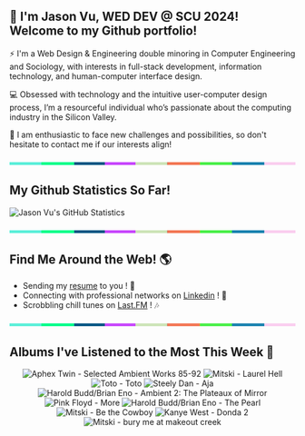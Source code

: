 ## 👋 I'm Jason Vu, WED DEV @ SCU 2024! Welcome to my Github portfolio! 

⚡ I'm a Web Design & Engineering double minoring in Computer Engineering and Sociology, with interests in full-stack development, information technology, and human-computer interface design.

💻 Obsessed with technology and the intuitive user-computer design process, I’m a resourceful individual who’s passionate about the computing industry in the Silicon Valley.

🤝 I am enthusiastic to face new challenges and possibilities, so don't hesitate to contact me if our interests align!

<img src="./.github/workflows/banner_strip.png" width="100%" height="5px">

## My Github Statistics So Far!
![Jason Vu's GitHub Statistics](https://github-readme-stats.vercel.app/api?username=JAVAB3ANS&show_icons=true)

<img src="./.github/workflows/banner_strip.png" width="100%" height="5px">

## Find Me Around the Web! 🌎
- Sending my [resume](https://javab3ans.github.io/pdfs/resume.pdf) to you ! 📝
- Connecting with professional networks on [Linkedin](https://www.linkedin.com/in/jason-anh-vu/) ! 💼  
- Scrobbling chill tunes on [Last.FM](https://www.last.fm/user/JAVA9620) ! 🎶

<img src="./.github/workflows/banner_strip.png" width="100%" height="5px">

## Albums I've Listened to the Most This Week 🎹 

<!-- lastfm -->
<p align="center"><img src="https://lastfm.freetls.fastly.net/i/u/64s/6f199a67803148cfb2cf2238b8fda0fb.jpg" title="Aphex Twin - Selected Ambient Works 85-92"> <img src="https://lastfm.freetls.fastly.net/i/u/64s/18470d4c595a0a33e852977cc8d0e111.jpg" title="Mitski - Laurel Hell"> <img src="https://lastfm.freetls.fastly.net/i/u/64s/aa1bbe860f25435793ebdb25a1f032f6.png" title="Toto - Toto"> <img src="https://lastfm.freetls.fastly.net/i/u/64s/5467333ea26fa0d2aef1f49d3b982f04.jpg" title="Steely Dan - Aja"> <img src="https://lastfm.freetls.fastly.net/i/u/64s/99673877e7c144d4af973b49b0cbda59.png" title="Harold Budd/Brian Eno - Ambient 2: The Plateaux of Mirror"> <img src="https://lastfm.freetls.fastly.net/i/u/64s/d700dc37da0f4cf68fbffbd754b7c567.png" title="Pink Floyd - More"> <img src="https://lastfm.freetls.fastly.net/i/u/64s/ef8acca9d5cb424ec244b21710825118.jpg" title="Harold Budd/Brian Eno - The Pearl"> <img src="https://lastfm.freetls.fastly.net/i/u/64s/a9b9c68a6ecb979e1ac95e28bb28e06b.png" title="Mitski - Be the Cowboy"> <img src="https://lastfm.freetls.fastly.net/i/u/64s/cee50b7f4762d19b6df5f6a62920dc85.jpg" title="Kanye West - Donda 2"> <img src="https://lastfm.freetls.fastly.net/i/u/64s/48b1e85daff0afa738996e8f7737f1ef.jpg" title="Mitski - bury me at makeout creek"> </p>
